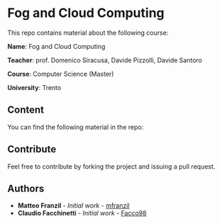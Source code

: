 # Fog and Cloud Computing

This repo contains material about the following course:

**Name**: Fog and Cloud Computing

**Teacher**: prof. Domenico Siracusa, Davide Pizzolli, Davide Santoro

**Course**: Computer Science (Master)

**University**: Trento

## Content

You can find the following material in the repo:

## Contribute

Feel free to contribute by forking the project and issuing a pull request.

## Authors

* **Matteo Franzil** - *Initial work* - [mfranzil](https://github.com/mfranzil)
* **Claudio Facchinetti** - *Initial work* - [Facco98](https://github.com/Facco98)

